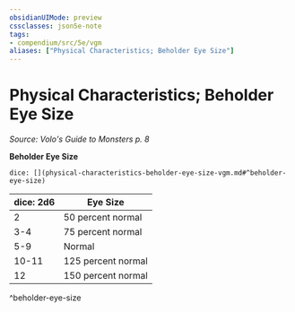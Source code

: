 ```yaml
---
obsidianUIMode: preview
cssclasses: json5e-note
tags:
- compendium/src/5e/vgm
aliases: ["Physical Characteristics; Beholder Eye Size"]
---
```

# Physical Characteristics; Beholder Eye Size
*Source: Volo's Guide to Monsters p. 8* 

**Beholder Eye Size**

`dice: [](physical-characteristics-beholder-eye-size-vgm.md#^beholder-eye-size)`

| dice: 2d6 | Eye Size |
|-----------|----------|
| 2 | 50 percent normal |
| 3-4 | 75 percent normal |
| 5-9 | Normal |
| 10-11 | 125 percent normal |
| 12 | 150 percent normal |
^beholder-eye-size